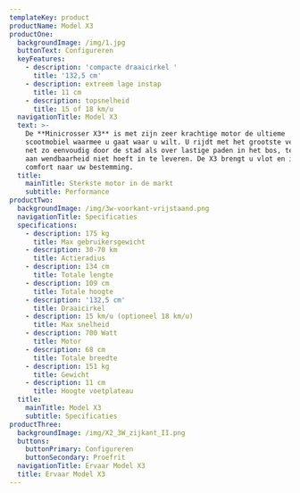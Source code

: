 ```yaml
---
templateKey: product
productName: Model X3
productOne:
  backgroundImage: /img/1.jpg
  buttonText: Configureren
  keyFeatures:
    - description: 'compacte draaicirkel '
      title: '132,5 cm'
    - description: extreem lage instap
      title: 11 cm
    - description: topsnelheid
      title: 15 of 18 km/u
  navigationTitle: Model X3
  text: >-
    De **Minicrosser X3** is met zijn zeer krachtige motor de ultieme
    scootmobiel waarmee u gaat waar u wilt. U rijdt met het grootste vertrouwen
    net zo eenvoudig door de stad als over lastige paden in het bos, terwijl u
    aan wendbaarheid niet hoeft in te leveren. De X3 brengt u vlot en in alle
    comfort naar uw bestemming.
  title:
    mainTitle: Sterkste motor in de markt
    subtitle: Performance
productTwo:
  backgroundImage: /img/3w-voorkant-vrijstaand.png
  navigationTitle: Specificaties
  specifications:
    - description: 175 kg
      title: Max gebruikersgewicht
    - description: 30-70 km
      title: Actieradius
    - description: 134 cm
      title: Totale lengte
    - description: 109 cm
      title: Totale hoogte
    - description: '132,5 cm'
      title: Draaicirkel
    - description: 15 km/u (optioneel 18 km/u)
      title: Max snelheid
    - description: 700 Watt
      title: Motor
    - description: 68 cm
      title: Totale breedte
    - description: 151 kg
      title: Gewicht
    - description: 11 cm
      title: Hoogte voetplateau
  title:
    mainTitle: Model X3
    subtitle: Specificaties
productThree:
  backgroundImage: /img/X2_3W_zijkant_II.png
  buttons:
    buttonPrimary: Configureren
    buttonSecondary: Proefrit
  navigationTitle: Ervaar Model X3
  title: Ervaar Model X3
---
```


